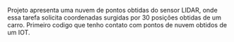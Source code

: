 Projeto apresenta uma nuvem de pontos obtidas do sensor LIDAR, onde essa tarefa solicita coordenadas surgidas por 30 posições obtidas de um carro. Primeiro codigo que tenho contato com pontos de nuvem obtidos de um IOT. 
